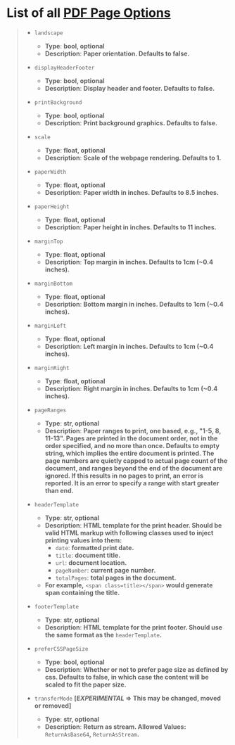 # List of all [PDF Page Options](https://chromedevtools.github.io/devtools-protocol/tot/Page/#method-printToPDF)

> - ```landscape```
>     - **Type**: __bool, optional__
>     - **Description**: __Paper orientation. Defaults to false.__
> 
> - ```displayHeaderFooter```
>     - **Type**: __bool, optional__
>     - **Description**: __Display header and footer. Defaults to false.__
>     
> - ```printBackground```
>     - **Type**: __bool, optional__
>     - **Description**: __Print background graphics. Defaults to false.__
>     
> - ```scale```
>     - **Type**: __float, optional__
>     - **Description**: __Scale of the webpage rendering. Defaults to 1.__
>     
> - ```paperWidth```
>     - **Type**: __float, optional__
>     - **Description**: __Paper width in inches. Defaults to 8.5 inches.__
>     
> - ```paperHeight```
>     - **Type**: __float, optional__
>     - **Description**: __Paper height in inches. Defaults to 11 inches.__
>     
> - ```marginTop```
>     - **Type**: __float, optional__
>     - **Description**: __Top margin in inches. Defaults to 1cm (~0.4 inches).__
>     
> - ```marginBottom```
>     - **Type**: __float, optional__
>     - **Description**: __Bottom margin in inches. Defaults to 1cm (~0.4 inches).__
>     
> - ```marginLeft```
>     - **Type**: __float, optional__
>     - **Description**: __Left margin in inches. Defaults to 1cm (~0.4 inches).__
>     
> - ```marginRight```
>     - **Type**: __float, optional__
>     - **Description**: __Right margin in inches. Defaults to 1cm (~0.4 inches).__
>     
> - ```pageRanges```
>     - **Type**: __str, optional__
>     - **Description**: __Paper ranges to print, one based, e.g., "1-5, 8, 11-13". Pages are printed in the document order, not in the order specified, and no more than once. Defaults to empty string, which implies the entire document is printed. The page numbers are quietly capped to actual page count of the document, and ranges beyond the end of the document are ignored. If this results in no pages to print, an error is reported. It is an error to specify a range with start greater than end.__
>     
> - ```headerTemplate```
>     - **Type**: __str, optional__
>     - **Description**: __HTML template for the print header. Should be valid HTML markup with following classes used to inject printing values into them:__
>         - ``date``: __formatted print date.__
>         - ``title``: __document title.__
>         - ``url``: __document location.__
>         - ``pageNumber``: __current page number.__
>         - ``totalPages``: __total pages in the document.__
>     - __For example,__ ``<span class=title></span>`` __would generate span containing the title.__
>     
> - ```footerTemplate```
>     - **Type**: __str, optional__
>     - **Description**: __HTML template for the print footer. Should use the same format as the__ ``headerTemplate``__.__
>     
> - ```preferCSSPageSize```
>     - **Type**: __bool, optional__
>     - **Description**: __Whether or not to prefer page size as defined by css. Defaults to false, in which case the content will be scaled to fit the paper size.__
>     
> - ```transferMode``` **[*EXPERIMENTAL* => This may be changed, moved or removed]**
>     - **Type**: __str, optional__
>     - **Description**: __Return as stream. Allowed Values:__ ``ReturnAsBase64``__,__ ``ReturnAsStream``__.__